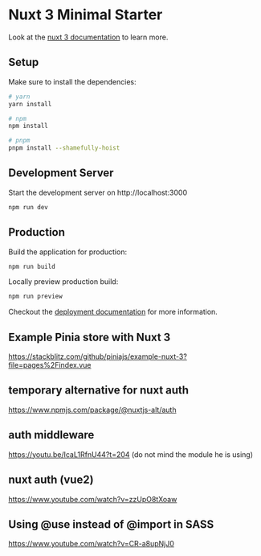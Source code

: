 # Nuxt 3 Minimal Starter

Look at the [nuxt 3 documentation](https://v3.nuxtjs.org) to learn more.

## Setup

Make sure to install the dependencies:

```bash
# yarn
yarn install

# npm
npm install

# pnpm
pnpm install --shamefully-hoist
```

## Development Server

Start the development server on http://localhost:3000

```bash
npm run dev
```

## Production

Build the application for production:

```bash
npm run build
```

Locally preview production build:

```bash
npm run preview
```

Checkout the [deployment documentation](https://v3.nuxtjs.org/guide/deploy/presets) for more information.

## Example Pinia store with Nuxt 3

https://stackblitz.com/github/piniajs/example-nuxt-3?file=pages%2Findex.vue

## temporary alternative for nuxt auth

https://www.npmjs.com/package/@nuxtjs-alt/auth

## auth middleware

https://youtu.be/IcaL1RfnU44?t=204 (do not mind the module he is using)

## nuxt auth (vue2)

https://www.youtube.com/watch?v=zzUpO8tXoaw

## Using @use instead of @import in SASS

https://www.youtube.com/watch?v=CR-a8upNjJ0
